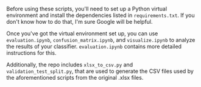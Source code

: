 Before using these scripts, you'll need to set up a Python virtual environment and install the dependencies listed in `requirements.txt`. If you don't know how to do that, I'm sure Google will be helpful.

Once you've got the virtual environment set up, you can use `evaluation.ipynb`, `confusion_matrix.ipynb`, and `visualize.ipynb` to analyze the results of your classifier. `evaluation.ipynb` contains more detailed instructions for this.

Additionally, the repo includes `xlsx_to_csv.py` and `validation_test_split.py`, that are used to generate the CSV files used by the aforementioned scripts from the original .xlsx files.